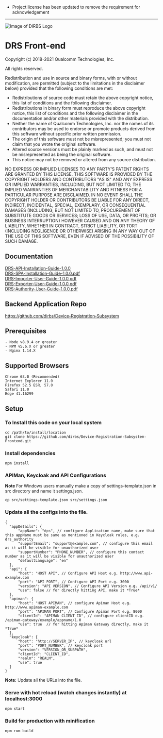 * Project license has been updated to remove the requirement for acknowledgement
---

![Image of DIRBS Logo](https://avatars0.githubusercontent.com/u/42587891?s=100&v=4)

# DRS Front-end
Copyright (c) 2018-2021 Qualcomm Technologies, Inc.

All rights reserved.

Redistribution and use in source and binary forms, with or without modification, are permitted (subject to the limitations in the disclaimer below) provided that the following conditions are met:

* Redistributions of source code must retain the above copyright notice, this list of conditions and the following disclaimer.
* Redistributions in binary form must reproduce the above copyright notice, this list of conditions and the following disclaimer in the documentation and/or other materials provided with the distribution.
* Neither the name of Qualcomm Technologies, Inc. nor the names of its contributors may be used to endorse or promote products derived from this software without specific prior written permission.
* The origin of this software must not be misrepresented; you must not claim that you wrote the original software.
* Altered source versions must be plainly marked as such, and must not be misrepresented as being the original software.
* This notice may not be removed or altered from any source distribution.

NO EXPRESS OR IMPLIED LICENSES TO ANY PARTY'S PATENT RIGHTS ARE GRANTED BY THIS LICENSE. THIS SOFTWARE IS PROVIDED BY THE COPYRIGHT HOLDERS AND CONTRIBUTORS "AS IS" AND ANY EXPRESS OR IMPLIED WARRANTIES, INCLUDING, BUT NOT LIMITED TO, THE IMPLIED WARRANTIES OF MERCHANTABILITY AND FITNESS FOR A PARTICULAR PURPOSE ARE DISCLAIMED. IN NO EVENT SHALL THE COPYRIGHT HOLDER OR CONTRIBUTORS BE LIABLE FOR ANY DIRECT, INDIRECT, INCIDENTAL, SPECIAL, EXEMPLARY, OR CONSEQUENTIAL DAMAGES (INCLUDING, BUT NOT LIMITED TO, PROCUREMENT OF SUBSTITUTE GOODS OR SERVICES; LOSS OF USE, DATA, OR PROFITS; OR BUSINESS INTERRUPTION) HOWEVER CAUSED AND ON ANY THEORY OF LIABILITY, WHETHER IN CONTRACT, STRICT LIABILITY, OR TORT (INCLUDING NEGLIGENCE OR OTHERWISE) ARISING IN ANY WAY OUT OF THE USE OF THIS SOFTWARE, EVEN IF ADVISED OF THE POSSIBILITY OF SUCH DAMAGE.


## Documentation
[DRS-API-Installation-Guide-1.0.0](https://github.com/dirbs/Documentation/blob/master/Device-Registration-Subsystem/DRS-API-Installation-Guide-1.0.0.pdf)<br />
[DRS-SPA-Installation-Guide-1.0.0.pdf](https://github.com/dirbs/Documentation/blob/master/Device-Registration-Subsystem/DRS-SPA-Installation-Guide-1.0.0.pdf)<br />
[DRS-Importer-User-Guide-1.0.0.pdf](https://github.com/dirbs/Documentation/blob/master/Device-Registration-Subsystem/DRS-Importer-User-Guide-1.0.0.pdf)<br />
[DRS-Exporter-User-Guide-1.0.0.pdf](https://github.com/dirbs/Documentation/blob/master/Device-Registration-Subsystem/DRS-Exporter-User-Guide-1.0.0.pdf)<br />
[DRS-Authority-User-Guide-1.0.0.pdf](https://github.com/dirbs/Documentation/blob/master/Device-Registration-Subsystem/DRS-Authority-User-Guide-1.0.0.pdf)<br />

## Backend Application Repo
https://github.com/dirbs/Device-Registration-Subsystem

## Prerequisites
```
- Node v8.9.4 or greater
- NPM v5.6.X or greater
- Nginx 1.14.X
```

## Supported Browsers
```
Chrome 63.0 (Recommended)
Internet Explorer 11.0
Firefox 52.5 ESR, 57.0
Safari 11.0
Edge 41.16299
```

## Setup

### To Install this code on your local system
```
cd /path/to/install/location
git clone https://github.com/dirbs/Device-Registration-Subsystem-Frontend.git
```

### Install dependencies
```
npm install
```

### APIMan, Keycloak and API Configurations

**Note** For Windows users manually make a copy of settings-template.json in src directory and name it settings.json.

```
cp src/settings-template.json src/settings.json
```

### Update all the configs into the file.
```
{
  "appDetails": {
      "appName": "dps", // configure Application name, make sure that this appName must be same as mentioned in Keycloak roles, e.g. drs_authority
      "supportEmail": "support@example.com", // configure this email as it will be visible for unauthorized user
      "supportNumber": "PHONE_NUMBER", // configure this contact number as it will be visible for unauthorized user
      "defaultLanguage": "en"
  },
  "api": {
      "host": "HOST API", // Configure API Host e.g. http://www.api-example.com
      "port": "API PORT", // Configure API Port e.g. 3000
      "version": "API VERSION", // Configure API Version e.g. /api/v1/
      "use": false // for directly hitting API, make it *True*
  },
  "apiman": {
      "host": "HOST APIMAN", // configure Apiman Host e.g. http://www.apiman-example.com
      "port": "APIMAN PORT", // Configure Apiman Port e.g. 8000
      "clientId": "APIMAN CLIENT ID", // configure clientID e.g. /apiman-gateway/example/appname/1.0
      "use": true  // for hitting Apiman Gateway directly, make it *True*
  },
  "keycloak": {
      "host": "http://SERVER_IP", // keycloak url
      "port": "PORT_NUMBER", // keycloak port
      "version": "VERSION_OR_SUBPATH",
      "clientId": "CLIENT_ID",
      "realm": "REALM",
      "use": true 
  }
}
```

**Note:** Update all the URLs into the file.

### Serve with hot reload (watch changes instantly) at localhost:3000
```
npm start
```

### Build for production with minification
```
npm run build
```
